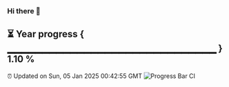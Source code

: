 ### Hi there 👋
⏳ Year progress { ▁▁▁▁▁▁▁▁▁▁▁▁▁▁▁▁▁▁▁▁▁▁▁▁▁▁▁▁▁▁ } 1.10 %
---
⏰ Updated on Sun, 05 Jan 2025 00:42:55 GMT
![Progress Bar CI](https://github.com/Moyi321/Moyi321/workflows/Progress%20Bar%20CI/badge.svg)
